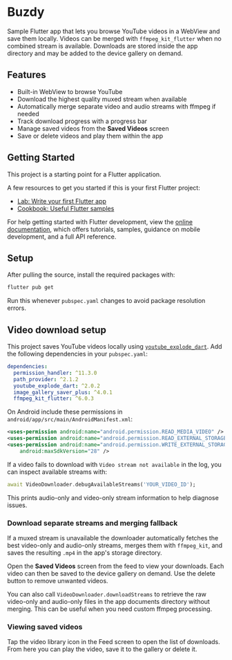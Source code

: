 # Buzdy

Sample Flutter app that lets you browse YouTube videos in a WebView and save
them locally. Videos can be merged with `ffmpeg_kit_flutter` when no combined
stream is available. Downloads are stored inside the app directory and may be
added to the device gallery on demand.

## Features

- Built-in WebView to browse YouTube
- Download the highest quality muxed stream when available
- Automatically merge separate video and audio streams with ffmpeg if needed
- Track download progress with a progress bar
- Manage saved videos from the **Saved Videos** screen
- Save or delete videos and play them within the app

## Getting Started

This project is a starting point for a Flutter application.

A few resources to get you started if this is your first Flutter project:

- [Lab: Write your first Flutter app](https://docs.flutter.dev/get-started/codelab)
- [Cookbook: Useful Flutter samples](https://docs.flutter.dev/cookbook)

For help getting started with Flutter development, view the
[online documentation](https://docs.flutter.dev/), which offers tutorials,
samples, guidance on mobile development, and a full API reference.

## Setup

After pulling the source, install the required packages with:

```bash
flutter pub get
```

Run this whenever `pubspec.yaml` changes to avoid package resolution errors.

## Video download setup

This project saves YouTube videos locally using
[`youtube_explode_dart`](https://pub.dev/packages/youtube_explode_dart).
Add the following dependencies in your `pubspec.yaml`:

```yaml
dependencies:
  permission_handler: ^11.3.0
  path_provider: ^2.1.2
  youtube_explode_dart: ^2.0.2
  image_gallery_saver_plus: ^4.0.1
  ffmpeg_kit_flutter: ^6.0.3
```

On Android include these permissions in
`android/app/src/main/AndroidManifest.xml`:

```xml
<uses-permission android:name="android.permission.READ_MEDIA_VIDEO" />
<uses-permission android:name="android.permission.READ_EXTERNAL_STORAGE" />
<uses-permission android:name="android.permission.WRITE_EXTERNAL_STORAGE"
    android:maxSdkVersion="28" />
```

If a video fails to download with `Video stream not available` in the log, you
can inspect available streams with:

```dart
await VideoDownloader.debugAvailableStreams('YOUR_VIDEO_ID');
```

This prints audio-only and video-only stream information to help diagnose
issues.

### Download separate streams and merging fallback

If a muxed stream is unavailable the downloader automatically fetches the best
video-only and audio-only streams, merges them with `ffmpeg_kit`, and saves the
resulting `.mp4` in the app's storage directory.

Open the **Saved Videos** screen from the feed to view your downloads. Each
video can then be saved to the device gallery on demand. Use the delete button
to remove unwanted videos.

You can also call `VideoDownloader.downloadStreams` to retrieve the raw
video-only and audio-only files in the app documents directory without merging.
This can be useful when you need custom ffmpeg processing.

### Viewing saved videos

Tap the video library icon in the Feed screen to open the list of downloads.
From here you can play the video, save it to the gallery or delete it.
